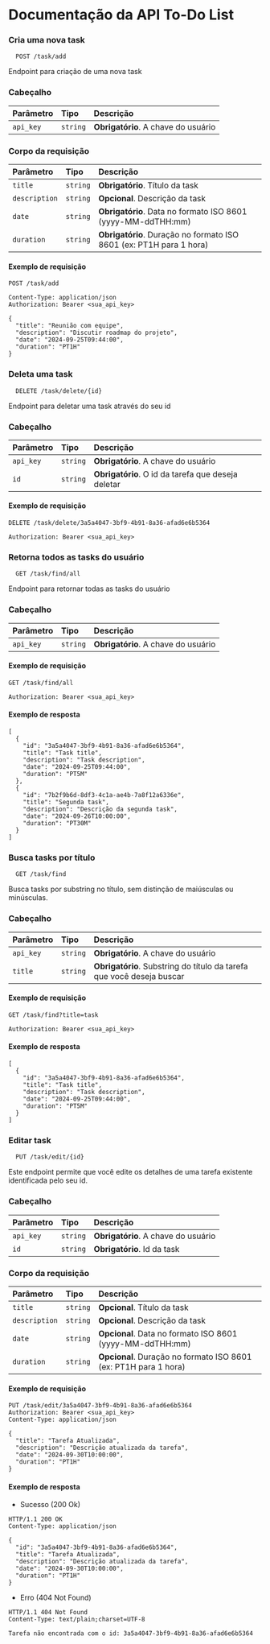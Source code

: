 
# Documentação da API To-Do List

### Cria uma nova task

```http
  POST /task/add
```
Endpoint para criação de uma nova task
### Cabeçalho
| Parâmetro   | Tipo       | Descrição                           |
| :---------- | :--------- | :---------------------------------- |
| `api_key` | `string` | **Obrigatório**. A chave do usuário |

### Corpo da requisição
| Parâmetro   | Tipo       | Descrição                                   |
| :---------- | :--------- | :------------------------------------------ |
| `title`      | `string` | **Obrigatório**. Título da task |
| `description`      | `string` | **Opcional**. Descrição da task |
| `date`      | `string` | **Obrigatório**. Data no formato ISO 8601 (yyyy-MM-ddTHH:mm) |
| `duration`      | `string` | **Obrigatório**. Duração no formato ISO 8601 (ex: PT1H para 1 hora) |

#### Exemplo de requisição
```
POST /task/add

Content-Type: application/json
Authorization: Bearer <sua_api_key>

{
  "title": "Reunião com equipe",
  "description": "Discutir roadmap do projeto",
  "date": "2024-09-25T09:44:00",
  "duration": "PT1H"
}
```

### Deleta uma task
```http
  DELETE /task/delete/{id}
```
Endpoint para deletar uma task através do seu id

### Cabeçalho
| Parâmetro   | Tipo       | Descrição                           |
| :---------- | :--------- | :---------------------------------- |
| `api_key` | `string` | **Obrigatório**. A chave do usuário |
| `id` | `string` | **Obrigatório**. O id da tarefa que deseja deletar |

#### Exemplo de requisição
```
DELETE /task/delete/3a5a4047-3bf9-4b91-8a36-afad6e6b5364

Authorization: Bearer <sua_api_key>
```
### Retorna todos as tasks do usuário

```http
  GET /task/find/all
```
Endpoint para retornar todas as tasks do usuário

### Cabeçalho

| Parâmetro   | Tipo       | Descrição                                   |
| :---------- | :--------- | :------------------------------------------ |
| `api_key`      | `string` | **Obrigatório**. A chave do usuário |

#### Exemplo de requisição
```
GET /task/find/all

Authorization: Bearer <sua_api_key>
```
#### Exemplo de resposta
```
[
  {
    "id": "3a5a4047-3bf9-4b91-8a36-afad6e6b5364",
    "title": "Task title",
    "description": "Task description",
    "date": "2024-09-25T09:44:00",
    "duration": "PT5M"
  },
  {
    "id": "7b2f9b6d-8df3-4c1a-ae4b-7a8f12a6336e",
    "title": "Segunda task",
    "description": "Descrição da segunda task",
    "date": "2024-09-26T10:00:00",
    "duration": "PT30M"
  }
]
```

### Busca tasks por título
```http
  GET /task/find
```
Busca tasks por substring no título, sem distinção de maiúsculas ou minúsculas.

### Cabeçalho

| Parâmetro   | Tipo       | Descrição                                   |
| :---------- | :--------- | :------------------------------------------ |
| `api_key`      | `string` | **Obrigatório**. A chave do usuário |
| `title`      | `string` | **Obrigatório**. Substring do título da tarefa que você deseja buscar |

#### Exemplo de requisição
```
GET /task/find?title=task

Authorization: Bearer <sua_api_key>
```
#### Exemplo de resposta
```
[
  {
    "id": "3a5a4047-3bf9-4b91-8a36-afad6e6b5364",
    "title": "Task title",
    "description": "Task description",
    "date": "2024-09-25T09:44:00",
    "duration": "PT5M"
  }
]
```
### Editar task
```http
  PUT /task/edit/{id}
```
Este endpoint permite que você edite os detalhes de uma tarefa existente identificada pelo seu id.
### Cabeçalho

| Parâmetro   | Tipo       | Descrição                                   |
| :---------- | :--------- | :------------------------------------------ |
| `api_key`      | `string` | **Obrigatório**. A chave do usuário |
| `id`      | `string` | **Obrigatório**. Id da task |

### Corpo da requisição
| Parâmetro   | Tipo       | Descrição                                   |
| :---------- | :--------- | :------------------------------------------ |
| `title`      | `string` | **Opcional**. Título da task |
| `description`      | `string` | **Opcional**. Descrição da task |
| `date`      | `string` | **Opcional**. Data no formato ISO 8601 (yyyy-MM-ddTHH:mm) |
| `duration`      | `string` | **Opcional**. Duração no formato ISO 8601 (ex: PT1H para 1 hora) |

#### Exemplo de requisição
```
PUT /task/edit/3a5a4047-3bf9-4b91-8a36-afad6e6b5364
Authorization: Bearer <sua_api_key>
Content-Type: application/json

{
  "title": "Tarefa Atualizada",
  "description": "Descrição atualizada da tarefa",
  "date": "2024-09-30T10:00:00",
  "duration": "PT1H"
}

```
#### Exemplo de resposta
- Sucesso (200 Ok)
```
HTTP/1.1 200 OK
Content-Type: application/json

{
  "id": "3a5a4047-3bf9-4b91-8a36-afad6e6b5364",
  "title": "Tarefa Atualizada",
  "description": "Descrição atualizada da tarefa",
  "date": "2024-09-30T10:00:00",
  "duration": "PT1H"
}
```
- Erro (404 Not Found)
```
HTTP/1.1 404 Not Found
Content-Type: text/plain;charset=UTF-8

Tarefa não encontrada com o id: 3a5a4047-3bf9-4b91-8a36-afad6e6b5364
```
